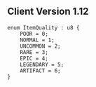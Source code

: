 ## Client Version 1.12

```rust,ignore
enum ItemQuality : u8 {
    POOR = 0;    
    NORMAL = 1;    
    UNCOMMON = 2;    
    RARE = 3;    
    EPIC = 4;    
    LEGENDARY = 5;    
    ARTIFACT = 6;    
}

```
